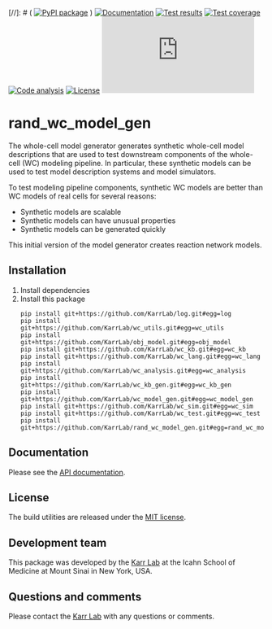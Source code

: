 [//]: # ( [![PyPI package](https://img.shields.io/pypi/v/rand_wc_model_gen.svg)](https://pypi.python.org/pypi/rand_wc_model_gen) )
[![Documentation](https://readthedocs.org/projects/rand_wc_model_gen/badge/?version=latest)](http://docs.karrlab.org/rand_wc_model_gen)
[![Test results](https://circleci.com/gh/KarrLab/rand_wc_model_gen.svg?style=shield)](https://circleci.com/gh/KarrLab/rand_wc_model_gen)
[![Test coverage](https://coveralls.io/repos/github/KarrLab/rand_wc_model_gen/badge.svg)](https://coveralls.io/github/KarrLab/rand_wc_model_gen)
[![Code analysis](https://api.codeclimate.com/v1/badges/a9d32ece26a8d3c363e0/maintainability)](https://codeclimate.com/github/KarrLab/rand_wc_model_gen)
[![License](https://img.shields.io/github/license/KarrLab/rand_wc_model_gen.svg)](LICENSE)
![Analytics](https://ga-beacon.appspot.com/UA-86759801-1/rand_wc_model_gen/README.md?pixel)

# rand_wc_model_gen

The whole-cell model generator generates synthetic whole-cell model descriptions that are used to test downstream components of the whole-cell (WC) modeling pipeline. In particular, these synthetic models can be used to test model description systems and model simulators.

To test modeling pipeline components, synthetic WC models are better than WC models of real cells for several reasons:

* Synthetic models are scalable
* Synthetic models can have unusual properties
* Synthetic models can be generated quickly

This initial version of the model generator creates reaction network models.

## Installation
1. Install dependencies
2. Install this package 
    ```
    pip install git+https://github.com/KarrLab/log.git#egg=log
    pip install git+https://github.com/KarrLab/wc_utils.git#egg=wc_utils
    pip install git+https://github.com/KarrLab/obj_model.git#egg=obj_model
    pip install git+https://github.com/KarrLab/wc_kb.git#egg=wc_kb
    pip install git+https://github.com/KarrLab/wc_lang.git#egg=wc_lang
    pip install git+https://github.com/KarrLab/wc_analysis.git#egg=wc_analysis
    pip install git+https://github.com/KarrLab/wc_kb_gen.git#egg=wc_kb_gen
    pip install git+https://github.com/KarrLab/wc_model_gen.git#egg=wc_model_gen
    pip install git+https://github.com/KarrLab/wc_sim.git#egg=wc_sim
    pip install git+https://github.com/KarrLab/wc_test.git#egg=wc_test
    pip install git+https://github.com/KarrLab/rand_wc_model_gen.git#egg=rand_wc_model_gen
    ```

## Documentation
Please see the [API documentation](http://docs.karrlab.org/rand_wc_model_gen).

## License
The build utilities are released under the [MIT license](LICENSE).

## Development team
This package was developed by the [Karr Lab](http://www.karrlab.org) at the Icahn School of Medicine at Mount Sinai in New York, USA.

## Questions and comments
Please contact the [Karr Lab](http://www.karrlab.org) with any questions or comments.